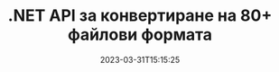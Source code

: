 ---
############################# Static ############################
layout: "product"
date: 2023-03-31T15:15:25
draft: false

product: "Conversion"
product_tag: "conversion"
platform: .NET
platform_tag: net

############################# Head ############################
head_title: "C# .NET API за конвертиране на документи | Конвертирайте PDF Word Excel PPTX HTML изображения"
head_description: "C# .NET API за конвертиране на документи. Конвертирайте PDF Word DOC DOCX, Excel електронни таблици PPT PPTX, HTML, PSD, MPT MPP, имейл MSG EMLX, AutoCAD и файлови формати с изображения."

############################# Header ############################
title: ".NET API за конвертиране на 80+ файлови формата"
description: "Лесен API за интегриране на функцията за конвертиране на документи и изображения в .NET приложения без инсталиране на външен софтуер."
button:
    enable: true
    icon: "fas fa-arrow-down"
    label: "Изтеглете безплатна пробна версия"
    link: "https://downloads.groupdocs.com/conversion/net"

############################# SubMenu ############################
submenu:
    enable: true
    
    left:
        img_alt: "GroupDocs.Conversion for .NET"
        image: "https://www.groupdocs.cloud/templates/groupdocs/images/product-logos/groupdocs-conversion-net.png"
        product: "GroupDocs.Conversion"
        platform: ".NET"

    middle:
        button:
            # button loop
            - link: "#overview"
              text: "Преглед"

            # button loop
            - link: "#features"
              text: "Характеристика"

            # button loop
            - link: "#support"
              text: "поддържа"

            # button loop
            - link: "https://products.groupdocs.app/conversion"
              text: "Демо на живо"

            # button loop
            - link: "https://purchase.groupdocs.com/pricing/conversion/net"
              text: "Ценообразуване"

    right:
        link_download: "https://www.nuget.org/packages/GroupDocs.Conversion"
        link_learn: "https://docs.groupdocs.com/conversion/net/"
        link_buy: "https://purchase.groupdocs.com"

############################# Overview ############################
overview:
    enable: true
    content: |
      GroupDocs.Conversion for .NET предлага прост набор от API, позволяващи на разработчиците да създават мощни приложения за конвертиране на документи в C#, ASP.NET и други свързани с .NET технологии. GroupDocs.Conversion for .NET API предоставя бързо, ефективно и надеждно решение за конвертиране на файлове на вашите крайни потребители. Той поддържа извършването на точни преобразувания между всички популярни формати на бизнес документи, включително: PDF, HTML, имейл, документи на Microsoft Word, електронни таблици на Excel, презентации на PowerPoint, Project, Photoshop, CorelDraw, AutoCAD, диаграми, файлови формати на растерни изображения и много други. Библиотеката за преобразуване на документи автоматично открива формата на изходния документ и ви дава пълен контрол за преобразуване на целия документ или конкретни страници в желания изходен формат. По-лесно е да замените липсващите шрифтове с предпочитани и да добавите текстови или графични водни знаци към всяка страница на документ.

      GroupDocs.Conversion for .NET може да се използва за разработване на приложения във всяка среда за разработка, която е насочена към .NET платформа. Той е съвместим с всички базирани на .NET езици и поддържа популярни операционни системи (Windows, Linux, MacOS), където могат да бъдат инсталирани Mono или .NET frameworks (включително .NET Core).
    tabs:
      enable: true
      
      ## TAB ONE ##
      tab_one:
        description: |
          Следва общ преглед на GroupDocs.Conversion for .NET:
        
        right:
          enable: true
          icon: "fab fa-html5"
          title: "Преглед"
          content: |
            * Автоматично откриване на типа на файла
            * Конвертиране на документи
            * Конвертиране на презентации
            * Конвертиране на електронни таблици
            * Конвертиране на растерни изображения
            * Конвертиране на PDF документи
            * Конвертиране на други формати
            * Прилагане на воден знак
            * Посочете парола за файл
            * Персонализиране на преобразуването

      ## TAB TWO ##
      tab_two:
        description: |
          GroupDocs.Conversion for .NET поддържа конвертиране между всички популярни и често използвани [файлови формати на документи](https://docs.groupdocs.com/conversion/net/supported-document-formats/).

        left:
          enable: true
          table:
            # table loop
            - title: "Конвертиране от:"
              content: |
                * **Документи**: DOC, DOCX, DOCM, DOT, DOTX, DOTM, RTF, TXT, ODT, OTT
                * **Електронни таблици**: XLS, XLSX, XLSM, XLSB, CSV, XLS2003, ODS, TSV, XLT, XLTX, XLTM, XLAM, FODS, SXC
                * **Презентации**: PPT, PPTX, PPS, PPSX, ODP, POT, POTX, POTM, PPTM, PPSM, FODP
                * **Изображения**: TIF, TIFF, JPG, JPEG, PNG, GIF, BMP, ICO, DIB, JPC, JPEG-LS, JPEG2000
                * **Преносим**: PDF, XPS, OXPS, EPUB
                * **HTML**: HTM, HTML, MHTML
                * **Метафайлове**: EMZ, WMZ
                * **PhotoShop**: PSD
                * **Проект**: MPP, MPT, MPX
                * **Outlook**: PST, OST
                * **Имейл**: MSG, EML, EMLX
                * **Диаграми**: VSD, VSDX, VSDM, VSS, VSSM, VST, VSTM, VSX, VTX, VDW, VDX, SVG, SVGZ
                * **AutoCAD**: DXF, DWG, DWF, STL, IFC, DWT
                * **PostScript**: EPS, PS, PSL, CGM
                * **CorelDRAW**: CDR, CMX
                * **Други**: VCF, PLT, LGS, OTG, MD, AI, LOG

        right:
          enable: true
          table:
            # table loop
            - title: "Преобразуване в:"
              content: |
                * **Документи**: DOC, DOCX, DOCM, DOT, DOTX, DOTM, RTF, TXT, ODT, OTT
                * **Електронни таблици**: XLS, XLSX, XLSM, XLSB, CSV, XLS2003, TSV, XLTX, ODS, XLAM, FODS, DIF, SXC
                * **Презентации**: PPT, PPTX, PPS, PPSX, ODP, POTX, POTM, PPTM, PPSM, FODP
                * **Изображения**: TIF, TIFF, JPG, JPEG, PNG, GIF, BMP, ICO, JPEG2000
                * **Метафайлове**: EMF, WMF, EMZ, WMZ
                * **Диаграми**: SVGZ
                * **Преносим**: PDF, XPS
                * **HTML**: HTM, HTML, MHTML
                * **Друго**: MD

      ## TAB THREE ##
      tab_three:
        description: |
          GroupDocs.Conversion for .NET поддържа следните операционни системи, рамки и мениджъри на пакети:
      
        left:
          enable: true
          table:
            # table loop
            - icon: "fab fa-windows"
              title: "Операционна система"
              content: |
                Windows Desktop, Windows Server, Windows Azure, Linux, MacOS

            # table loop
            - icon: "fas fa-code"
              title: "Поддържани рамки"
              content: |
                Frameworks: .NET Framework, .NET Standard, .NET Core, Mono

        right:
          enable: true
          table:
            # table loop
            - icon: "fas fa-box"
              title: "Мениджър на пакети"
              content: |
                Nuget

            # table loop
            - icon: "fas fa-tools"
              title: "Мениджър на пакети"
              content: |
                Microsoft Visual Studio, Xamarin, MonoDevelop

############################# Features ############################
features:
    enable: true
    title: "Функции на GroupDocs.Conversion for .NET"

    feature:
      # feature loop
      - icon: "fas fa-copy"
        content: "Лесна интеграция и ограничено лицензиране"

      # feature loop
      - icon: "fas fa-eye"
        content: "Задайте опция за мащабиране по подразбиране, когато конвертирате в думи, слайдове или клетки"

      # feature loop
      - icon: "fas fa-bolt"
        content: "Конвертиране към/от всички популярни формати на растерни изображения и присвояване на DPI, височина и ширина на изображението"
      
      # feature loop
      - icon: "fas fa-file-powerpoint"
        content: "Конвертирайте PDF и изображение в скала на сивото и линеаризирайте PDF документ за уеб"

      # feature loop
      - icon: "fas fa-code"
        content: "Посочете ниво на отметка, ниво на заглавие и разширено ниво в преобразуване на Word в PDF/XPS"

      # feature loop
      - icon: "fas fa-cloud"
        content: "Конфигурирайте и поставете воден знак в конвертирания документ като фон за показване зад текст"

      # feature loop
      - icon: "fas fa-remove-format"
        content: "Изобразяване на заглавка на имейл по време на преобразуване от имейл"

      # feature loop
      - icon: "fas fa-comment-slash"
        content: "Задаване на персонализирани директории с шрифтове и изрично зареждане/заместване на шрифт по време на конвертиране на документ"

      # feature loop
      - icon: "fas fa-location-arrow"
        content: "Задаване на шрифт по подразбиране за замяна на липсващи шрифтове за преобразуване на документи, слайдове и електронни таблици"

      # feature loop
      - icon: "fas fa-wrench"
        content: "Конвертиране на електронна таблица с решетки и премахване на коментари от слайдове по време на конвертиране"

      # feature loop
      - icon: "fas fa-columns"
        content: "Конвертиране на конкретни страници от документи като PDF формат и конвертиране на конкретен диапазон от клетки в електронни таблици"

      # feature loop
      - icon: "fas fa-file-word"
        content: "Показване на скрити листове и пропускане на празни редове и колони, докато конвертирате електронни таблици"

      # feature loop
      - icon: "fas fa-envelope"
        content: "Пребройте общия брой страници на документ и задайте парола за незащитен документ по време на преобразуване"

      # feature loop
      - icon: "fas fa-print"
        content: "Опция за премахване на анотации и вградени файлове от PDF"

      # feature loop
      - icon: "fas fa-file-archive"
        content: "Създайте маркиране, съвместимо с HTML 5, когато конвертирате в HTML"

      # feature loop
      - icon: "fas fa-lock"
        content: "Автоматично откриване на типа на източника и връщане на всички възможни преобразувания при преобразуване от поток"

      # feature loop
      - icon: "fas fa-file-code"
        content: "Възможност за връщане на всяка страница в отделен поток при конвертиране в PDF или HTML"
      
      # feature loop
      - icon: "fas fa-fill-drip"
        content: "Показване/скриване на маркиране, коментари и проследяване на промените, докато конвертирате от Word"

      # feature loop
      - icon: "fas fa-file-excel"
        content: "Преобразуване на DOCX в Tiff G3 с опция за засенчване"

      # feature loop
      - icon: "fas fa-heading"
        content: "Конвертиране на конкретни оформления при конвертиране от CAD документ"

      # feature loop
      - icon: "fas fa-project-diagram"
        content: "Автоматично именуване при запазване на конвертиран документ във файл"

      # feature loop
      - icon: "fas fa-cube"
        content: "Измерено лицензиране Поддържа се таксуване въз основа на използването на API"

      # feature loop
      - icon: "fab fa-uncharted"
        content: "Преобразувайте диаграми във файлови формати за текстообработка"
      
      # feature loop
      - icon: "fab fa-uncharted"
        content: "Добавете номера на страници, докато конвертирате HTML в текстообработващ документ"

      # feature loop
      - icon: "fab fa-uncharted"
        content: "Конвертирайте XML документи във всеки формат без трансформация"

      # feature loop
      - icon: "fab fa-uncharted"
        content: "Наблюдавайте напредъка на преобразуването на файлове (начало, край) директно от клиентско приложение"

    more_feature:
      # more_feature_loop
      - title: "Лесно конвертиране на формати на документи"
        content: |
          Използвайки GroupDocs.Conversion for .NET, конвертирането на файловия формат на документ е много лесно. Следващият пример ви показва как да конвертирате PDF файл в DOC файл с помощта на C#:  
            
          {features.more_feature.step1} 
          {features.more_feature.step2} 
          {features.more_feature.step3} 
            
          ```csharp    
           // Заредете изходния файл DOCX за конвертиране
          var converter = new GroupDocs.Conversion.Converter("input.docx");
          // Подгответе опции за преобразуване за целеви формат PDF
          var convertOptions = converter.GetPossibleConversions()["pdf"].ConvertOptions;
          // Конвертиране във формат PDF
          converter.Convert("output.pdf", convertOptions);
          ```
            
      # more_feature_loop
      - title: "Преобразуване във формати на изображения"
        content: "GroupDocs.Conversion for .NET може да се използва за разработване на приложения във всяка среда за разработка, която е насочена към .NET платформа. Той е съвместим с всички базирани на .NET езици и поддържа популярни операционни системи (Windows, Linux, MacOS), където могат да бъдат инсталирани Mono или .NET frameworks (включително .NET Core)."

      # more_feature_loop
      - title: "Поддържа различни типове PDF формати"
        content: |
          GroupDocs.Conversion for .NET API поддържа преобразуване на документи в следните PDF типове/формати:  
            
          * PdfA_1A
          * PdfA_1B
          * PdfA_2A
          * PdfA_3A
          * PdfA_2B
          * PdfA_2U
          * PdfA_3B
          * PdfA_3U
          * v1_3
          * v1_4
          * v1_5
          * v1_6
          * v1_7
          * PdfX_1A
          * PdfX3

############################# Support ############################
support:
    enable: true

############################# Solutions ############################
solutions:
    enable: true
    title: "GroupDocs.Conversion предлага API за конвертиране на документи за други популярни среди за разработка"

    solution:
        # solution loop
        - img_alt: "GroupDocs.Conversion за Java"
          image: "https://www.groupdocs.cloud/templates/groupdocs/images/product-logos/groupdocs-conversion-java.png"
          product: "GroupDocs.Conversion"
          platform: "Java"
          link: "/конверсия/java/"

############################# Back to top ###############################
back_to_top:
  enable: true
---